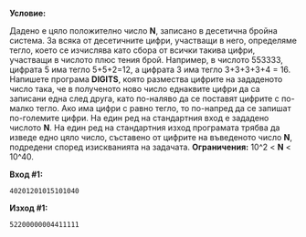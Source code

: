 **Условие:**

Дадено е цяло положително числo **N**, записано в десетична бройна система. За всяка от десетичните цифри, участващи в него, определяме тегло, което се изчислява като сбора от всички такива цифри, участващи в числото плюс тения брой. Например, в числото 553333, цифрата 5 има тегло 5+5+2=12, а цифрата 3 има тегло 3+3+3+3+4 = 16. Напишете програма **DIGITS**, която размества цифрите на зададеното число така, че в полученото ново число еднаквите цифри да са записани една след друга, като по-наляво да се поставят цифрите с по-малко тегло. Ако има цифри с равно тегло, то по-напред да се запишат по-големите цифри. На един ред на стандартния вход е зададено числото **N**. На един ред на стандартния изход програмата трябва да изведе едно цяло число, съставено от цифрите на въведеното число **N**, подредени според изискванията на задачата. **Ограничения:** 10^2 < **N** < 10^40.

**Вход #1:**
	
	40201201015101040

**Изход #1:**

	52200000004411111
